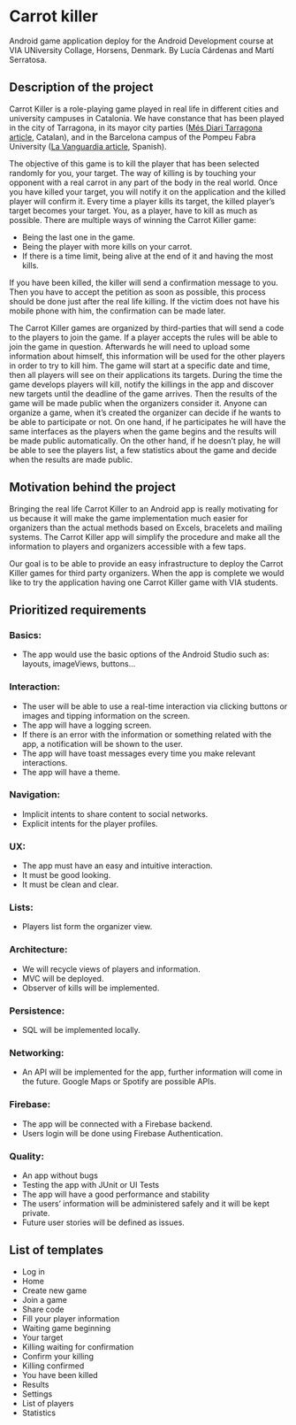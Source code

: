 # Carrot killer
Android game application deploy for the Android Development course at VIA UNiversity Collage, Horsens, Denmark.
By Lucía Cárdenas and Martí Serratosa.

## Description of the project
Carrot Killer is a role-playing game played in real life in different cities and university campuses in Catalonia. We have constance that has been played in the city of Tarragona, in its mayor city parties ([Més Diari Tarragona article](https://www.diarimes.com/es/noticias/tarragona/2016/08/08/matar_con_una_zanahoria_por_santa_tecla_7031_1091.html), Catalan), and in the Barcelona campus of the Pompeu Fabra University ([La Vanguardia article](https://www.lavanguardia.com/local/barcelona/20160502/401499839099/universitat-pompeu-fabra-juego-asesino-zanahoria.html?utm_source=facebook&utm_medium=social&utm_campaign=local&fbclid=IwAR1P0HcZB6VQmRqccljQajUs5rQlkB3UcWlraZmRKUzAwOChkJ-NGndgWRc), Spanish).

The objective of this game is to kill the player that has been selected randomly for you, your target. The way of killing is by touching your opponent with a real carrot in any part of the body in the real world. Once you have killed your target, you will notify it on the application and the killed player will confirm it. Every time a player kills its target, the killed player’s target becomes your target. You, as a player, have to kill as much as possible. There are multiple ways of winning the Carrot Killer game:
- Being the last one in the game.
- Being the player with more kills on your carrot.
- If there is a time limit, being alive at the end of it and having the most kills.

If you have been killed, the killer will send a confirmation message to you. Then you have to accept the petition as soon as possible, this process should be done just after the real life killing. If the victim does not have his mobile phone with him, the confirmation can be made later.

The Carrot Killer games are organized by third-parties that will send a code to the players to join the game. If a player accepts the rules will be able to join the game in question. Afterwards he will need to upload some information about himself, this information will be used for the other players in order to try to kill him. The game will start at a specific date and time, then all players will see on their applications its targets. During the time the game develops players will kill, notify the killings in the app and discover new targets until the deadline of the game arrives. Then the results of the game will be made public when the organizers consider it. Anyone can organize a game, when it’s created the organizer can decide if he wants to be able to participate or not. On one hand, if he participates he will have the same interfaces as the players when the game begins and the results will be made public automatically. On the other hand, if he doesn’t play, he will be able to see the players list, a few statistics about the game and decide when the results are made public.

## Motivation behind the project
Bringing the real life Carrot Killer to an Android app is really motivating for us because it will make the game implementation much easier for organizers than the actual methods based on Excels, bracelets and mailing systems. The Carrot Killer app will simplify the procedure and make all the information to players and organizers accessible with a few taps. 

Our goal is to be able to provide an easy infrastructure to deploy the Carrot Killer games for third party organizers. When the app is complete we would like to try the application having one Carrot Killer game with VIA students.

## Prioritized requirements

### Basics: 
- The app would use the basic options of the Android Studio such as: layouts, imageViews, buttons…

### Interaction: 
- The user will be able to use a real-time interaction via clicking buttons or images and tipping information on the screen.
- The app will have a logging screen.
- If there is an error with the information or something related with the app, a notification will be shown to the user.
- The app will have toast messages every time you make relevant interactions.
- The app will have a theme.

### Navigation: 
- Implicit intents to share content to social networks.
- Explicit intents for the player profiles.

### UX: 
- The app must have an easy and intuitive interaction.
- It must be good looking.
- It must be clean and clear.

### Lists: 
- Players list form the organizer view.

### Architecture: 
- We will recycle views of players and information.
- MVC will be deployed.
- Observer of kills will be implemented.

### Persistence: 
- SQL will be implemented locally.

### Networking: 
- An API will be implemented for the app, further information will come in the future. Google Maps or Spotify are possible APIs.

### Firebase: 
- The app will be connected with a Firebase backend.
- Users login will be done using Firebase Authentication.

### Quality: 
- An app without bugs
- Testing the app with JUnit or UI Tests
- The app will have a good performance and stability
- The users’ information will be administered safely and it will be kept private.
- Future user stories will be defined as issues.

## List of templates
- Log in
- Home
- Create new game
- Join a game
- Share code
- Fill your player information
- Waiting game beginning
- Your target
- Killing waiting for confirmation
- Confirm your killing
- Killing confirmed
- You have been killed
- Results
- Settings
- List of players
- Statistics
